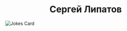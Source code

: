 <h1 align="center">Сергей Липатов</h1>
<img src="https://readme-jokes.vercel.app/api" alt="Jokes Card" />
<!--
👋 🇷🇺
**SergeyLp/SergeyLp** is a ✨ _special_ ✨ repository because its `README.md` (this file) appears on your GitHub profile.

Here are some ideas to get you started:

- 🔭 I’m currently working on ...
- 🌱 I’m currently learning ...
- 👯 I’m looking to collaborate on ...
- 🤔 I’m looking for help with ...
- 💬 Ask me about ...
- 📫 How to reach me: ...
- 😄 Pronouns: ...
- ⚡ Fun fact: ...
-->
